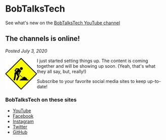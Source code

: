 # BobTalksTech

See what's new on the [BobTalksTech YouTube channel](https://www.youtube.com/channel/UCEZvFXNuS2ZfzXO4I2z-yMg)

## The channels is online!
_Posted July 3, 2020_

<img align="left" width="100" height="100" src="images/under_construction.png" alt="Under construction: https://pixabay.com/vectors/sign-road-under-construction-34184/" title="Under construction: https://pixabay.com/vectors/sign-road-under-construction-34184/">

I just started setting things up. The content is coming together and will be showing up soon. (Yeah, that's what they all say, but, really!)

Subscribe to your favorite social media sites to keep up-to-date!

### BobTalksTech on these sites

* [YouTube](https://www.youtube.com/channel/UCEZvFXNuS2ZfzXO4I2z-yMg)
* [Facebook](https://www.facebook.com/bobtalkstech)
* [Instagram](https://www.instagram.com/bobtalkstech/)
* [Twitter](https://twitter.com/bobtalkstech/)
* [GitHub](https://github.com/bobtalkstech)

